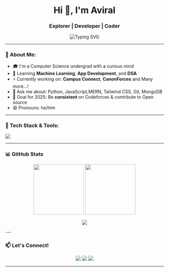 <h1 align="center">Hi 👋, I'm Aviral</h1>
<h3 align="center">Explorer | Developer | Coder</h3>

<p align="center">
  <img src="https://readme-typing-svg.herokuapp.com?font=Fira+Code&size=20&pause=1000&color=58A6FF&center=true&vCenter=true&width=455&lines=Developer+%7C+OpenSource+%7C+ML+Enthusiast" alt="Typing SVG" />
</p>

---

### 🧠 About Me:
- 🎓 I'm a Computer Science undergrad with a curious mind
- 🧠 Learning **Machine Learning**, **App Development**, and **DSA**
- ⚡ Currently working on:  **Campus Connect**, **CanonForces** and Many more...!
- 💬 Ask me about: Python, JavaScript,MERN, Tailwind CSS, Git, MongoDB
- 🌱 Goal for 2025: Be **consistent** on Codeforces & contribute to Open source
- 😄 Pronouns: he/him

---

### 🔧 Tech Stack & Tools:
<img src="https://skillicons.dev/icons?i=python,js,react,nodejs,express,mongodb,html,css,tailwind,git,github,vscode,figma" />

---

### 📊 GitHub Stats

<p align="center">
  <img src="https://github-readme-stats.vercel.app/api?username=aviralsaxena16&show_icons=true&theme=github_dark&count_private=true" height="160" />
  <img src="https://github-readme-stats.vercel.app/api/top-langs/?username=aviralsaxena16&layout=compact&theme=github_dark" height="160"/>
</p>

<p align="center">
  <img src="https://streak-stats.demolab.com?user=aviralsaxena16&theme=github-dark&hide_border=true&date_format=M%20j%5B%2C%20Y%5D" />
</p>
---

### 📫 Let's Connect!

<p align="center">
  <a href="mailto:avirals@iitbhilai.ac.in"><img src="https://img.shields.io/badge/-Email-D14836?style=flat-square&logo=gmail&logoColor=white" /></a>
  <a href="https://www.linkedin.com/in/aviral-saxena-528598320" target="_blank"><img src="https://img.shields.io/badge/-LinkedIn-blue?style=flat-square&logo=linkedin" /></a>
  <a href="https://github.com/aviralsaxena16"><img src="https://img.shields.io/badge/-GitHub-181717?style=flat-square&logo=github" /></a>
</p>

---


